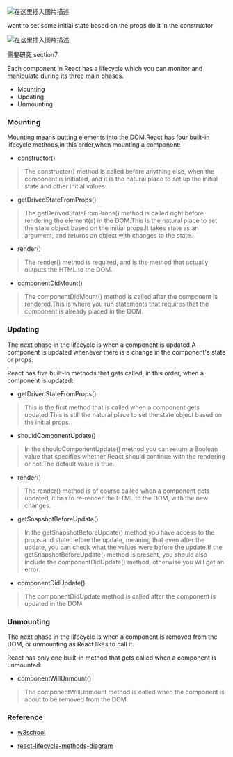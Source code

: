 ![在这里插入图片描述](https://img-blog.csdnimg.cn/20210111083821931.png?x-oss-process=image/watermark,type_ZmFuZ3poZW5naGVpdGk,shadow_10,text_aHR0cHM6Ly9ibG9nLmNzZG4ubmV0L0FidWR1bGFfXw==,size_16,color_FFFFFF,t_70)


want to set some initial state based on the props do it in the constructor


![在这里插入图片描述](https://img-blog.csdnimg.cn/20210111092610414.png?x-oss-process=image/watermark,type_ZmFuZ3poZW5naGVpdGk,shadow_10,text_aHR0cHM6Ly9ibG9nLmNzZG4ubmV0L0FidWR1bGFfXw==,size_16,color_FFFFFF,t_70)



需要研究 section7




Each component in React has a lifecycle which you can monitor and manipulate during its three main phases.

- Mounting
- Updating   
- Unmounting 

### Mounting 

Mounting means putting elements into the DOM.React has four built-in lifecycle methods,in this order,when mounting a component:

- constructor() 

> The constructor() method is called before anything else, when the component is initiated, and it is the natural place to set up the initial state and other initial values.

- getDrivedStateFromProps()

> The getDerivedStateFromProps() method is called right before rendering the element(s) in the DOM.This is the natural place to set the state object based on the initial props.It takes state as an argument, and returns an object with changes to the state.

- render()

> The render() method is required, and is the method that actually outputs the HTML to the DOM.

- componentDidMount()

> The componentDidMount() method is called after the component is rendered.This is where you run statements that requires that the component is already placed in the DOM.


### Updating 

The next phase in the lifecycle is when a component is updated.A component is updated whenever there is a change in the component's state or props.

React has five built-in methods that gets called, in this order, when a component is updated:

- getDrivedStateFromProps()

> This is the first method that is called when a component gets updated.This is still the natural place to set the state object based on the initial props.


- shouldComponentUpdate()

> In the shouldComponentUpdate() method you can return a Boolean value that specifies whether React should continue with the rendering or not.The default value is true.

- render() 

> The render() method is of course called when a component gets updated, it has to re-render the HTML to the DOM, with the new changes.

- getSnapshotBeforeUpdate()

> In the getSnapshotBeforeUpdate() method you have access to the props and state before the update, meaning that even after the update, you can check what the values were before the update.If the getSnapshotBeforeUpdate() method is present, you should also include the componentDidUpdate() method, otherwise you will get an error.

- componentDidUpdate()

> The componentDidUpdate method is called after the component is updated in the DOM.



### Unmounting 

The next phase in the lifecycle is when a component is removed from the DOM, or unmounting as React likes to call it.

React has only one built-in method that gets called when a component is unmounted:

- componentWillUnmount()

> The componentWillUnmount method is called when the component is about to be removed from the DOM.

### Reference 

- [w3school](https://www.w3schools.com/react/react_lifecycle.asp#:~:text=Each%20component%20in%20React%20has,Mounting%2C%20Updating%2C%20and%20Unmounting)

- [react-lifecycle-methods-diagram](https://projects.wojtekmaj.pl/react-lifecycle-methods-diagram/)












